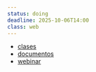 ```yaml
---
status: doing
deadline: 2025-10-06T14:00
class: web
---
```

- [clases](https://online.vmedu.com/Courses/Videos)
- [documentos](https://classroom.google.com/u/1/c/Nzk4OTIyNDI3ODkw/m/ODA4MzE1ODU0MjIx/details)
- [webinar](https://en2-webinar.scrumstudy.com/)

